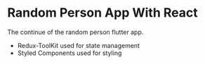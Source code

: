 # Random Person App With React

The continue of the random person flutter app.

- Redux-ToolKit used for state management
- Styled Components used for styling
